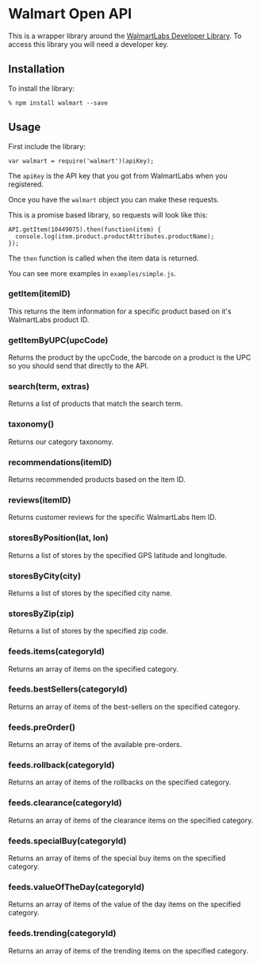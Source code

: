 Walmart Open API
================

This is a wrapper library around the [WalmartLabs Developer Library](https://developer.walmartlabs.com).
To access this library you will need a developer key.

## Installation

To install the library:

```
% npm install walmart --save
```

## Usage

First include the library:

```
var walmart = require('walmart')(apiKey);
```

The `apiKey` is the API key that you got from WalmartLabs when you registered.

Once you have the `walmart` object you can make these requests.

This is a promise based library, so requests will look like this:

```
API.getItem(10449075).then(function(item) {
  console.log(item.product.productAttributes.productName);
});
```

The `then` function is called when the item data is returned.

You can see more examples in `examples/simple.js`.

### getItem(itemID)

This returns the item information for a specific product based on it's WalmartLabs product ID.

### getItemByUPC(upcCode)

Returns the product by the upcCode, the barcode on a product is the UPC so you should send that
directly to the API.

### search(term, extras)

Returns a list of products that match the search term.

### taxonomy()

Returns our category taxonomy.

### recommendations(itemID)

Returns recommended products based on the item ID.

### reviews(itemID)

Returns customer reviews for the specific WalmartLabs Item ID.

### storesByPosition(lat, lon)

Returns a list of stores by the specified GPS latitude and longitude.

### storesByCity(city)

Returns a list of stores by the specified city name.

### storesByZip(zip)

Returns a list of stores by the specified zip code.

### feeds.items(categoryId)

Returns an array of items on the specified category.

### feeds.bestSellers(categoryId)

Returns an array of items of the best-sellers on the specified category.

### feeds.preOrder()

Returns an array of items of the available pre-orders.

### feeds.rollback(categoryId)

Returns an array of items of the rollbacks on the specified category.

### feeds.clearance(categoryId)

Returns an array of items of the clearance items on the specified category.

### feeds.specialBuy(categoryId)

Returns an array of items of the special buy items on the specified category.

### feeds.valueOfTheDay(categoryId)

Returns an array of items of the value of the day items on the specified category.

### feeds.trending(categoryId)

Returns an array of items of the trending items on the specified category.
